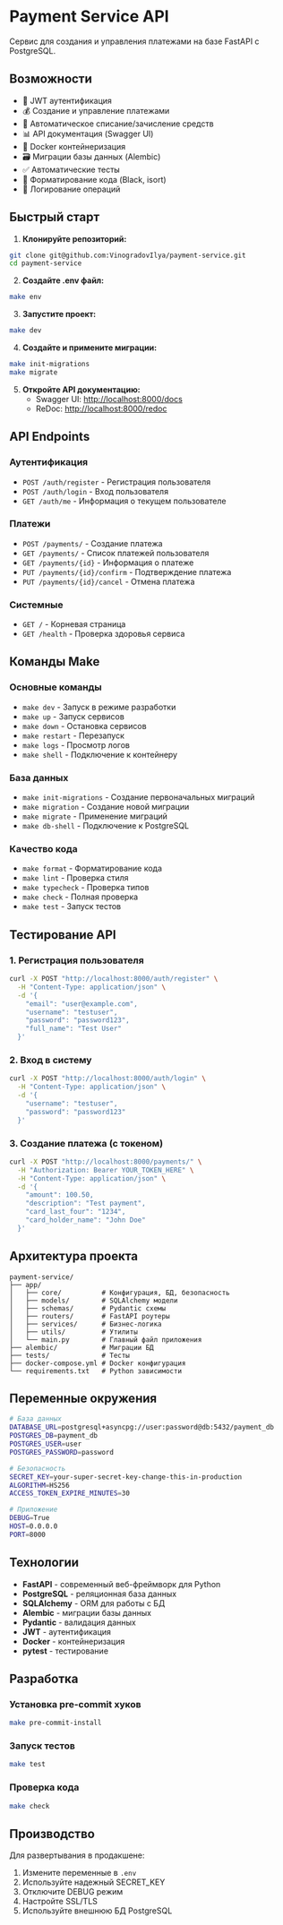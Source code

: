 # Payment Service API

Сервис для создания и управления платежами на базе FastAPI с PostgreSQL.

## Возможности

- 🔐 JWT аутентификация
- 💰 Создание и управление платежами
- 🏦 Автоматическое списание/зачисление средств
- 📊 API документация (Swagger UI)
- 🐳 Docker контейнеризация
- 🗃️ Миграции базы данных (Alembic)
- ✅ Автоматические тесты
- 🎨 Форматирование кода (Black, isort)
- 📝 Логирование операций

## Быстрый старт

1. **Клонируйте репозиторий:**

```bash
git clone git@github.com:VinogradovIlya/payment-service.git
cd payment-service
```

2. **Создайте .env файл:**

```bash
make env
```

3. **Запустите проект:**

```bash
make dev
```

4. **Создайте и примените миграции:**

```bash
make init-migrations
make migrate
```

5. **Откройте API документацию:**
   - Swagger UI: <http://localhost:8000/docs>
   - ReDoc: <http://localhost:8000/redoc>

## API Endpoints

### Аутентификация

- `POST /auth/register` - Регистрация пользователя
- `POST /auth/login` - Вход пользователя
- `GET /auth/me` - Информация о текущем пользователе

### Платежи

- `POST /payments/` - Создание платежа
- `GET /payments/` - Список платежей пользователя
- `GET /payments/{id}` - Информация о платеже
- `PUT /payments/{id}/confirm` - Подтверждение платежа
- `PUT /payments/{id}/cancel` - Отмена платежа

### Системные

- `GET /` - Корневая страница
- `GET /health` - Проверка здоровья сервиса

## Команды Make

### Основные команды

- `make dev` - Запуск в режиме разработки
- `make up` - Запуск сервисов
- `make down` - Остановка сервисов
- `make restart` - Перезапуск
- `make logs` - Просмотр логов
- `make shell` - Подключение к контейнеру

### База данных

- `make init-migrations` - Создание первоначальных миграций
- `make migration` - Создание новой миграции
- `make migrate` - Применение миграций
- `make db-shell` - Подключение к PostgreSQL

### Качество кода

- `make format` - Форматирование кода
- `make lint` - Проверка стиля
- `make typecheck` - Проверка типов
- `make check` - Полная проверка
- `make test` - Запуск тестов

## Тестирование API

### 1. Регистрация пользователя

```bash
curl -X POST "http://localhost:8000/auth/register" \
  -H "Content-Type: application/json" \
  -d '{
    "email": "user@example.com",
    "username": "testuser",
    "password": "password123",
    "full_name": "Test User"
  }'
```

### 2. Вход в систему

```bash
curl -X POST "http://localhost:8000/auth/login" \
  -H "Content-Type: application/json" \
  -d '{
    "username": "testuser",
    "password": "password123"
  }'
```

### 3. Создание платежа (с токеном)

```bash
curl -X POST "http://localhost:8000/payments/" \
  -H "Authorization: Bearer YOUR_TOKEN_HERE" \
  -H "Content-Type: application/json" \
  -d '{
    "amount": 100.50,
    "description": "Test payment",
    "card_last_four": "1234",
    "card_holder_name": "John Doe"
  }'
```

## Архитектура проекта

```
payment-service/
├── app/
│   ├── core/          # Конфигурация, БД, безопасность
│   ├── models/        # SQLAlchemy модели
│   ├── schemas/       # Pydantic схемы
│   ├── routers/       # FastAPI роутеры
│   ├── services/      # Бизнес-логика
│   ├── utils/         # Утилиты
│   └── main.py        # Главный файл приложения
├── alembic/           # Миграции БД
├── tests/             # Тесты
├── docker-compose.yml # Docker конфигурация
└── requirements.txt   # Python зависимости
```

## Переменные окружения

```bash
# База данных
DATABASE_URL=postgresql+asyncpg://user:password@db:5432/payment_db
POSTGRES_DB=payment_db
POSTGRES_USER=user
POSTGRES_PASSWORD=password

# Безопасность
SECRET_KEY=your-super-secret-key-change-this-in-production
ALGORITHM=HS256
ACCESS_TOKEN_EXPIRE_MINUTES=30

# Приложение
DEBUG=True
HOST=0.0.0.0
PORT=8000
```

## Технологии

- **FastAPI** - современный веб-фреймворк для Python
- **PostgreSQL** - реляционная база данных
- **SQLAlchemy** - ORM для работы с БД
- **Alembic** - миграции базы данных
- **Pydantic** - валидация данных
- **JWT** - аутентификация
- **Docker** - контейнеризация
- **pytest** - тестирование

## Разработка

### Установка pre-commit хуков

```bash
make pre-commit-install
```

### Запуск тестов

```bash
make test
```

### Проверка кода

```bash
make check
```

## Производство

Для развертывания в продакшене:

1. Измените переменные в `.env`
2. Используйте надежный SECRET_KEY
3. Отключите DEBUG режим
4. Настройте SSL/TLS
5. Используйте внешнюю БД PostgreSQL
